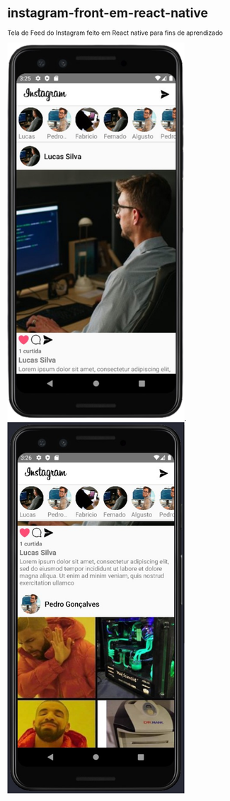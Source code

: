 # instagram-front-em-react-native
Tela de Feed do Instagram feito em React native para fins de aprendizado


<img src="https://github.com/fabricio-26/instagram-front-em-react-native/blob/main/src/img/readmeImg/img1Readme.png" width="400px" float="left">.
<img src="https://github.com/fabricio-26/instagram-front-em-react-native/blob/main/src/img/readmeImg/img2Readme.jpeg" width="400px" float="right">
